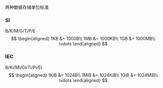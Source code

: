 两种数据存储单位标准

### SI

B/K/M/G/T/P/E
$$
\begin{aligned}
1KB &= 1000B\\
1MB &= 1000KB\\
1GB &= 1000MB\\
\vdots
\end{aligned}
$$

### IEC

B/Ki/Mi/Gi/Ti/Pi/Ei
$$
\begin{aligned}
1KiB &= 1024B\\
1MiB &= 1024KiB\\
1GiB &= 1024MiB\\
\vdots
\end{aligned}
$$
